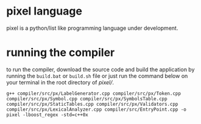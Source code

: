 pixel language
=====

pixel is a python/list like programming language under development.

running the compiler
=====

to run the compiler, download the source code and build the application by running the `build.bat` or `build.sh` file or just run the command below on your terminal in the root directory of *pixel/*.

`g++ compiler/src/px/LabelGenerator.cpp compiler/src/px/Token.cpp compiler/src/px/Symbol.cpp compiler/src/px/SymbolsTable.cpp compiler/src/px/StaticTables.cpp compiler/src/px/Validators.cpp compiler/src/px/LexicalAnalyzer.cpp compiler/src/EntryPoint.cpp -o pixel -lboost_regex -std=c++0x`
